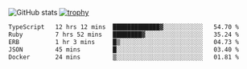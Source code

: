 ![GitHub stats](https://github-readme-stats.vercel.app/api?username=ksk001100&show_icons=true&theme=tokyonight)
[![trophy](https://github-profile-trophy.vercel.app/?username=ksk001100&theme=onedark)](https://github.com/ryo-ma/github-profile-trophy)

<!--START_SECTION:waka-->

```txt
TypeScript   12 hrs 12 mins  █████████████▓░░░░░░░░░░░   54.70 %
Ruby         7 hrs 52 mins   ████████▓░░░░░░░░░░░░░░░░   35.24 %
ERB          1 hr 3 mins     █▒░░░░░░░░░░░░░░░░░░░░░░░   04.73 %
JSON         45 mins         █░░░░░░░░░░░░░░░░░░░░░░░░   03.40 %
Docker       24 mins         ▒░░░░░░░░░░░░░░░░░░░░░░░░   01.81 %
```

<!--END_SECTION:waka-->
